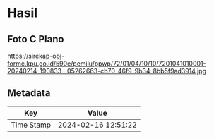 # Hasil

## Foto C Plano

https://sirekap-obj-formc.kpu.go.id/590e/pemilu/ppwp/72/01/04/10/10/7201041010001-20240214-190833--05262663-cb70-46f9-9b34-8bb5f9ad3914.jpg


## Metadata

| Key        | Value               |
| ---------- | ------------------- |
| Time Stamp | 2024-02-16 12:51:22 |




